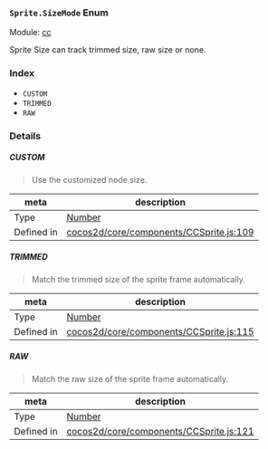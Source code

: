### `Sprite.SizeMode` Enum



Module: [cc](../modules/cc.md)


Sprite Size can track trimmed size, raw size or none.


### Index
  - `CUSTOM`
  - `TRIMMED`
  - `RAW`

### Details


##### CUSTOM

> Use the customized node size.

| meta | description |
|------|-------------|
| Type | <a href="https://developer.mozilla.org/en/JavaScript/Reference/Global_Objects/Number" class="crosslink external" target="_blank">Number</a> |
| Defined in | [cocos2d/core/components/CCSprite.js:109](https://github.com/cocos-creator/engine/blob/8bf4522a6d43b53258219983aabd728909ce24ca/cocos2d/core/components/CCSprite.js#L109) |



##### TRIMMED

> Match the trimmed size of the sprite frame automatically.

| meta | description |
|------|-------------|
| Type | <a href="https://developer.mozilla.org/en/JavaScript/Reference/Global_Objects/Number" class="crosslink external" target="_blank">Number</a> |
| Defined in | [cocos2d/core/components/CCSprite.js:115](https://github.com/cocos-creator/engine/blob/8bf4522a6d43b53258219983aabd728909ce24ca/cocos2d/core/components/CCSprite.js#L115) |



##### RAW

> Match the raw size of the sprite frame automatically.

| meta | description |
|------|-------------|
| Type | <a href="https://developer.mozilla.org/en/JavaScript/Reference/Global_Objects/Number" class="crosslink external" target="_blank">Number</a> |
| Defined in | [cocos2d/core/components/CCSprite.js:121](https://github.com/cocos-creator/engine/blob/8bf4522a6d43b53258219983aabd728909ce24ca/cocos2d/core/components/CCSprite.js#L121) |



